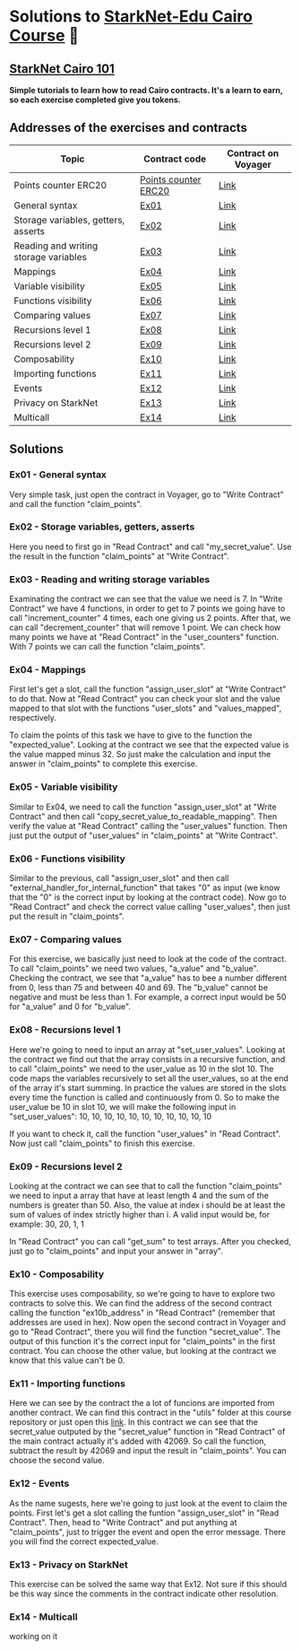 # Solutions to [StarkNet-Edu Cairo Course](https://github.com/starknet-edu) 🌱

## [StarkNet Cairo 101](https://github.com/starknet-edu/starknet-cairo-101)

**Simple tutorials to learn how to read Cairo contracts. It's a learn to earn, so each exercise completed give you tokens.**

## Addresses of the exercises and contracts

| Topic                                 | Contract code                                         | Contract on Voyager                                                                                              |
| ------------------------------------- | ----------------------------------------------------- | ---------------------------------------------------------------------------------------------------------------- |
| Points counter ERC20                  | [Points counter ERC20](contracts/token/TDERC20.cairo) | [Link](https://goerli.voyager.online/contract/0x5c6b1379f1d4c8a4f5db781a706b63a885f3f9570f7863629e99e2342ac344c) |
| General syntax                        | [Ex01](contracts/ex01.cairo)                          | [Link](https://goerli.voyager.online/contract/0x29e2801df18d7333da856467c79aa3eb305724db57f386e3456f85d66cbd58b) |
| Storage variables, getters, asserts   | [Ex02](contracts/ex02.cairo)                          | [Link](https://goerli.voyager.online/contract/0x18ef3fa8b5938a0059fa35ee6a04e314281a3e64724fe094c80e3720931f83f) |
| Reading and writing storage variables | [Ex03](contracts/ex03.cairo)                          | [Link](https://goerli.voyager.online/contract/0x79275e734d50d7122ef37bb939220a44d0b1ad5d8e92be9cdb043d85ec85e24) |
| Mappings                              | [Ex04](contracts/ex04.cairo)                          | [Link](https://goerli.voyager.online/contract/0x2cca27cae57e70721d0869327cee5cb58098af4c74c7d046ce69485cd061df1) |
| Variable visibility                   | [Ex05](contracts/ex05.cairo)                          | [Link](https://goerli.voyager.online/contract/0x399a3fdd57cad7ed2193bdbb00d84553cd449abbdfb62ccd4119eae96f827ad) |
| Functions visibility                  | [Ex06](contracts/ex06.cairo)                          | [Link](https://goerli.voyager.online/contract/0x718ece7af4fb1d9c82f78b7a356910d8c2a8d47d4ac357db27e2c34c2424582)   |
| Comparing values                      | [Ex07](contracts/ex07.cairo)                          | [Link](https://goerli.voyager.online/contract/0x3a1ad1cde69c9e7b87d70d2ea910522640063ccfb4875c3e33665f6f41d354a)  |
| Recursions level 1                    | [Ex08](contracts/ex08.cairo)                          | [Link](https://goerli.voyager.online/contract/0x15fa754c386aed6f0472674559b75358cde49db8b2aba8da31697c62001146c) |
| Recursions level 2                    | [Ex09](contracts/ex09.cairo)                          | [Link](https://goerli.voyager.online/contract/0x2b9fcc1cfcb1ddf4663c8e7ac48fc87f84c91a8c2b99414c646900bf7ef5549)  |
| Composability                         | [Ex10](contracts/ex10.cairo)                          | [Link](https://goerli.voyager.online/contract/0x8415762f4b0b0f44e42ac1d103ac93c3ea94450a15bb65b99bbcc816a9388) |
| Importing functions                   | [Ex11](contracts/ex11.cairo)                          | [Link](https://goerli.voyager.online/contract/0xab5577b9be8948d89dbdba63370a3de92e72a23c4cacaea38b3a74eec3a872) |
| Events                                | [Ex12](contracts/ex12.cairo)                          | [Link](https://goerli.voyager.online/contract/0x24d15e02ddaa19d7ecd77204d35ed9bfff00a0cabc62eb3da5ba7680e44baf9) |
| Privacy on StarkNet                   | [Ex13](contracts/ex13.cairo)                          | [Link](https://goerli.voyager.online/contract/0x2bae9190076c4252289b8a8671277cef57318192cff20c736808b0c71095895) |
| Multicall                             | [Ex14](contracts/ex14.cairo)                          | [Link](https://goerli.voyager.online/contract/0xed7ddffe1370fbbc1974ab8122d1d9bd7e3da8d829ead9177ea4249b4caef1) |

## Solutions 

### Ex01 - General syntax

Very simple task, just open the contract in Voyager, go to "Write Contract" and call the function "claim_points".

### Ex02 - Storage variables, getters, asserts

Here you need to first go in "Read Contract" and call "my_secret_value". Use the result in the function "claim_points" at "Write Contract".

### Ex03 - Reading and writing storage variables

Examinating the contract we can see that the value we need is 7. In "Write Contract" we have 4 functions, in order to get to 7 points we going have to call "increment_counter" 4 times, each one giving us 2 points. After that, we can call "decrement_counter" that will remove 1 point. We can check how many points we have at "Read Contract" in the "user_counters" function. With 7 points we can call the function "claim_points".

### Ex04 - Mappings

First let's get a slot, call the function "assign_user_slot" at "Write Contract" to do that. Now at "Read Contract" you can check your slot and the value mapped to that slot with the functions "user_slots" and "values_mapped", respectively.

To claim the points of this task we have to give to the function the "expected_value". Looking at the contract we see that the expected value is the value mapped minus 32. So just make the calculation and input the answer in "claim_points" to complete this exercise.

### Ex05 - Variable visibility

Similar to Ex04, we need to call the function "assign_user_slot" at "Write Contract" and then call "copy_secret_value_to_readable_mapping". Then verify the value at "Read Contract" calling the "user_values" function. Then just put the output of "user_values" in "claim_points" at "Write Contract".

### Ex06 - Functions visibility

Similar to the previous, call "assign_user_slot" and then call "external_handler_for_internal_function" that takes "0" as input (we know that the "0" is the correct input by looking at the contract code). Now go to "Read Contract" and check the correct value calling "user_values", then just put the result in "claim_points".

### Ex07 - Comparing values

For this exercise, we basically just need to look at the code of the contract. To call "claim_points" we need two values, "a_value" and "b_value". Checking the contract, we see that "a_value" has to bee a number different from 0, less than 75 and between 40 and 69. The "b_value" cannot be negative and must be less than 1. For example, a correct input would be 50 for "a_value" and 0 for "b_value".

### Ex08 - Recursions level 1

Here we're going to need to input an array at "set_user_values". Looking at the contract we find out that the array consists in a recursive function, and to call "claim_points" we need to the user_value as 10 in the slot 10. The code maps the variables recursively to set all the user_values, so at the end of the array it's start summing. In practice the values are stored in the slots every time the function is called and continuously from 0. So to make the user_value be 10 in slot 10, we will make the following input in "set_user_values": 10, 10, 10, 10, 10, 10, 10, 10, 10, 10, 10

If you want to check it, call the function "user_values" in "Read Contract". Now just call "claim_points" to finish this exercise.

### Ex09 - Recursions level 2

Looking at the contract we can see that to call the function "claim_points" we need to input a array that have at least length 4 and the sum of the numbers is greater than 50. Also, the value at index i should be at least the sum of values of index strictly higher than i. A valid input would be, for example: 30, 20, 1, 1 

In "Read Contract" you can call "get_sum" to test arrays. After you checked, just go to "claim_points" and input your answer in "array".

### Ex10 - Composability

This exercise uses composability, so we're going to have to explore two contracts to solve this. We can find the address of the second contract calling the function "ex10b_address" in "Read Contract" (remember that addresses are used in hex). Now open the second contract in Voyager and go to "Read Contract", there you will find the function "secret_value". The output of this function it's the correct input for "claim_points" in the first contract. You can choose the other value, but looking at the contract we know that this value can't be 0. 

### Ex11 - Importing functions

Here we can see by the contract the a lot of funcions are imported from another contract. We can find this contract in the "utils" folder at this course repository or just open this [link](https://github.com/starknet-edu/starknet-cairo-101/blob/main/contracts/utils/ex11_base.cairo). In this contract we can see that the secret_value outputed by the "secret_value" function in "Read Contract" of the main contract actually it's added with 42069. So call the function, subtract the result by 42069 and input the result in "claim_points". You can choose the second value.

### Ex12 - Events

As the name sugests, here we're going to just look at the event to claim the points. First let's get a slot calling the funtion "assign_user_slot" in "Read Contract". Then, head to "Write Contract" and put anything at "claim_points", just to trigger the event and open the error message. There you will find the correct expected_value.

### Ex13 - Privacy on StarkNet

This exercise can be solved the same way that Ex12. Not sure if this should be this way since the comments in the contract indicate other resolution.

### Ex14 - Multicall

working on it
